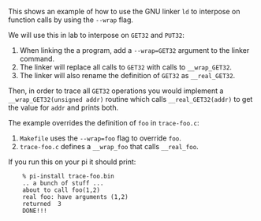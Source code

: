 This shows an example of how to use the GNU linker `ld` to interpose on
function calls by using the `--wrap` flag.

We will use this in lab to interpose on `GET32` and `PUT32`:

  1. When linking the a program, add a `--wrap=GET32` argument to the linker command.
  2. The linker will replace all calls to `GET32` with calls to `__wrap_GET32`.  
  3. The linker will also rename the definition of `GET32` as `__real_GET32`.

Then, in order to trace all `GET32` operations you would implement a
`__wrap_GET32(unsigned addr)` routine which calls `__real_GET32(addr)`
to get the value for `addr` and prints both.

The example overrides the definition of `foo` in `trace-foo.c`:

  1. `Makefile` uses the `--wrap=foo` flag to override `foo`.
  2. `trace-foo.c` defines a `__wrap_foo` that calls `__real_foo`.

If you run this on your pi it should print:

        % pi-install trace-foo.bin 
        .. a bunch of stuff ...
        about to call foo(1,2)
        real foo: have arguments (1,2)
        returned  3
        DONE!!!
